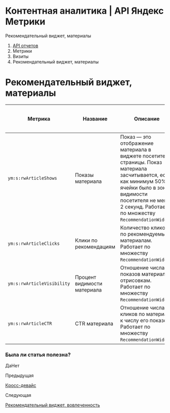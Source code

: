 # Контентная аналитика | API Яндекс Метрики

Рекомендательный виджет, материалы

  1. [API отчетов](../../index.md)
  2. Метрики
  3. Визиты
  4. Рекомендательный виджет, материалы

# Рекомендательный виджет, материалы

**Метрика** |  **Название** |  **Описание** |  **Тип** |  **Возможность фильтрации** |  **Минимальная дата для создания отчета**  
---|---|---|---|---|---  
`ym:s:rwArticleShows` |  Показы материала |  Показ — это отображение материала в виджете посетителю страницы. Показ материала засчитывается, если как минимум 50% ячейки было в зоне видимости посетителя не менее 2 секунд. Работает по множеству `RecommendationWidget`. |  `int` |  есть |  2020-03-01  
`ym:s:rwArticleClicks` |  Клики по рекомендациям |  Количество кликов по рекомендуемым материалам. Работает по множеству `RecommendationWidget`. |  `int` |  есть |  2020-03-01  
`ym:s:rwArticleVisibility` |  Процент видимости материала |  Отношение числа показов материала к отрисовкам. Работает по множеству `RecommendationWidget`. |  `percents` |  есть |  2020-03-01  
`ym:s:rwArticleCTR` |  CTR материала |  Отношение числа кликов по материалу к числу его показов. Работает по множеству `RecommendationWidget`. |  `percents` |  есть |  2020-03-01  
  
### Была ли статья полезна?

ДаНет

Предыдущая

[Кросс-девайс](cross_device.md)

Следующая

[Рекомендательный виджет, вовлеченность](recommendation_widget_conversion.md)